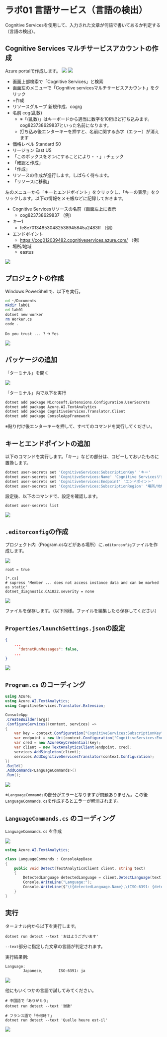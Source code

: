 # ラボ01 言語サービス（言語の検出）

Cognitive Servicesを使用して、入力された文章が何語で書いてあるか判定する（言語の検出）。

## Cognitive Services マルチサービスアカウントの作成

Azure portalで作成します。
![](images/ss-2023-04-02-10-59-54.png)
![](images/ss-2023-04-02-11-00-20.png)

- 画面上部検索で「Cognitive Services」と検索
- 画面左のメニューで「Cognitive servicesマルチサービスアカウント」をクリック
- +作成
- リソースグループ 新規作成、cogrg
- 名前 cog(乱数)
  - ※「(乱数)」はキーボードから適当に数字を10桁ほど打ち込みます。cog823738629837といった名前になります。
  - 打ち込み後エンターキーを押すと、名前に関する赤字（エラー）が消えます
- 価格レベル Standard S0
- リージョン East US
- 「このボックスをオンにすることにより・・」: チェック
- 「確認と作成」
- 「作成」
- リソースの作成が進行します。しばらく待ちます。
- 「リソースに移動」

左のメニューから「キーとエンドポイント」をクリックし、「キーの表示」をクリックします。以下の情報をメモ帳などに記録しておきます。

- Cognitive Servicesリソースの名前（画面左上に表示
  - cog823738629837 （例）
- キー1
  - fe8e701348530482538945845a2483ff （例）
- エンドポイント
  - https://cog012039482.cognitiveservices.azure.com/ （例）
- 場所/地域
  - eastus

![](images/ss-2023-04-02-10-59-14.png)

## プロジェクトの作成

Windows PowerShellで、以下を実行。

```sh
cd ~/Documents
mkdir lab01
cd lab01
dotnet new worker
rm Worker.cs
code .
```

`Do you trust ... ?` → `Yes`

![](images/ss-2023-04-02-10-06-45.png)

## パッケージの追加

「ターミナル」を開く

![](images/ss-2023-04-02-10-07-17.png)

「ターミナル」内で以下を実行

```sh
dotnet add package Microsoft.Extensions.Configuration.UserSecrets
dotnet add package Azure.AI.TextAnalytics
dotnet add package CognitiveServices.Translator.Client
dotnet add package ConsoleAppFramework
```

※貼り付け後エンターキーを押して、すべてのコマンドを実行してください。

## キーとエンドポイントの追加

以下のコマンドを実行します。「キー」などの部分は、コピーしておいたものに置換します。

```sh
dotnet user-secrets set 'CognitiveServices:SubscriptionKey' 'キー'
dotnet user-secrets set 'CognitiveServices:Name' 'Cognitive Servicesリソースの名前'
dotnet user-secrets set 'CognitiveServices:Endpoint' 'エンドポイント'
dotnet user-secrets set 'CognitiveServices:SubscriptionRegion' '場所/地域'
```

設定後、以下のコマンドで、設定を確認します。

```
dotnet user-secrets list
```

![](images/ss-2023-04-02-10-11-34.png)

## `.editorconfig`の作成

プロジェクト内（Program.csなどがある場所）に`.editorconfig`ファイルを作成します。

![](images/ss-2023-04-02-10-12-56.png)

<!--
https://learn.microsoft.com/ja-jp/dotnet/fundamentals/code-analysis/quality-rules/ca1822
-->

```
root = true

[*.cs]
# supress 'Member ... does not access instance data and can be marked as static'
dotnet_diagnostic.CA1822.severity = none
```

![](images/ss-2023-04-02-10-13-42.png)

ファイルを保存します。（以下同様。ファイルを編集したら保存してください）

## `Properties/launchSettings.json`の設定

<!--
https://stackoverflow.com/questions/65923063/purpose-of-dotnetrunmessages-in-launchsettings-json
-->

```json
{
    ...
      "dotnetRunMessages": false,
    ...
}
```
![](images/ss-2023-04-02-10-14-26.png)

## `Program.cs` のコーディング

```cs
using Azure;
using Azure.AI.TextAnalytics;
using CognitiveServices.Translator.Extension;

ConsoleApp
.CreateBuilder(args)
.ConfigureServices((context, services) =>
{
    var key = context.Configuration["CognitiveServices:SubscriptionKey"] ?? "";
    var endpoint = new Uri(context.Configuration["CognitiveServices:Endpoint"] ?? "");
    var cred = new AzureKeyCredential(key);
    var client = new TextAnalyticsClient(endpoint, cred);
    services.AddSingleton(client);
    services.AddCognitiveServicesTranslator(context.Configuration);
})
.Build()
.AddCommands<LanguageCommands>()
.Run();
```
![](images/ss-2023-04-02-10-48-47.png)


※`LanguageCommands`の部分がエラーとなりますが問題ありません。この後`LanguageCommands.cs`を作成するとエラーが解消されます。

## `LanguageCommands.cs` のコーディング

`LanguageCommands.cs` を作成

![](images/ss-2023-04-02-10-46-26.png)

```cs
using Azure.AI.TextAnalytics;

class LanguageCommands : ConsoleAppBase
{
    public void Detect(TextAnalyticsClient client, string text)
    {
        DetectedLanguage detectedLanguage = client.DetectLanguage(text);
        Console.WriteLine("Language:");
        Console.WriteLine($"\t{detectedLanguage.Name},\tISO-6391: {detectedLanguage.Iso6391Name}\n");
    }
}
```

## 実行

ターミナル内から以下を実行します。

```
dotnet run detect --text 'おはようございます'
```

`--text`部分に指定した文章の言語が判定されます。

実行結果例:
```sh
Language:
        Japanese,       ISO-6391: ja
```

![](images/ss-2023-04-02-10-50-05.png)

他にもいくつかの言語で試してみてください。

```
# 中国語で「ありがとう」
dotnet run detect --text '谢谢'

# フランス語で「今何時？」
dotnet run detect --text 'Quelle heure est-il'
```

![](images/ss-2023-04-02-10-52-44.png)